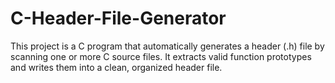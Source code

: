 # C-Header-File-Generator
This project is a C program that automatically generates a header (.h) file by scanning one or more C source files. It extracts valid function prototypes and writes them into a clean, organized header file.

